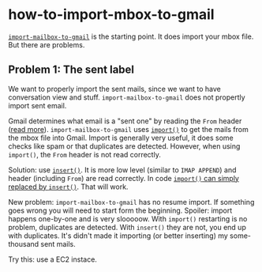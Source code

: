 # how-to-import-mbox-to-gmail

[`import-mailbox-to-gmail`](https://github.com/google/import-mailbox-to-gmail) is the starting point. It does import your mbox file. But there are problems.

## Problem 1: The sent label

We want to properly import the sent mails, since we want to have conversation view and stuff. `import-mailbox-to-gmail` does not propertly import sent email.

Gmail determines what email is a "sent one" by reading the `From` header ([read more](https://developers.google.com/gmail/api/guides/labels)). `import-mailbox-to-gmail` uses [`import()`](https://developers.google.com/gmail/api/v1/reference/users/messages/import) to get the mails from the mbox file into Gmail. Import is generally very useful, it does some checks like spam or that duplicates are detected. However, when using `import()`, the `From` header is not read correctly.

Solution: use [`insert()`](https://developers.google.com/gmail/api/v1/reference/users/messages/insert). It is more low level (similar to `IMAP APPEND`) and header (including `From`) are read correctly. In code [`import()` can simply replaced by `insert()`](https://github.com/google/import-mailbox-to-gmail/blob/master/import-mailbox-to-gmail.py#L233). That will work.

New problem: `import-mailbox-to-gmail` has no resume import. If something goes wrong you will need to start form the beginning. Spoiler: import happens one-by-one and is very slooooow. With `import()` restarting is no problem, duplicates are detected. With `insert()` they are not, you end up with duplicates. It's didn't made it importing (or better inserting) my some-thousand sent mails.

Try this: use a EC2 instace.

